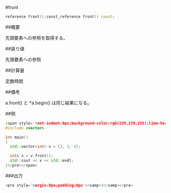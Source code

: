 #front
```cpp
reference front();const_reference front() const;
```

##概要

先頭要素への参照を取得する。


##戻り値

先頭要素への参照


##計算量

定数時間


##備考

a.front() と *a.begin() は同じ結果になる。


##例

```cpp
<span style='text-indent:0px;background-color:rgb(239,239,255);line-height:normal;white-space:pre'><pre style='margin:0px;padding:0px'>#include <iostream>
#include <vector>

int main()
{
  std::vector<int> v = {3, 1, 4};

  int& x = v.front();
  std::cout << x << std::endl;
}</pre></span>
```

###出力

```cpp
<pre style='margin:0px;padding:0px'><samp>3</samp></pre>
```

##
